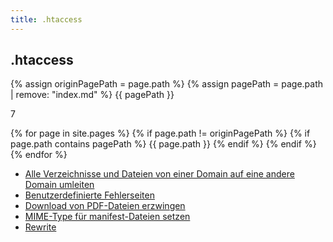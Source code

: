 ```yaml
---
title: .htaccess
---
```


## .htaccess

{% assign originPagePath = page.path %}
{% assign pagePath = page.path | remove: "index.md" %}
{{ pagePath }}

7

{% for page in site.pages %}
  {% if page.path != originPagePath %}
    {% if page.path contains pagePath %}
      {{ page.path }}
    {% endif %}
  {% endif %}
{% endfor %}

- [Alle Verzeichnisse und Dateien von einer Domain auf eine andere Domain umleiten](alle-verzeichnisse-und-dateien-von-einer-domain-auf-eine-andere-domain-umleiten)
- [Benutzerdefinierte Fehlerseiten](benutzerdefinierte-fehlerseiten)
- [Download von PDF-Dateien erzwingen](download-von-pdf-dateien-erzwingen)
- [MIME-Type für manifest-Dateien setzen](mime-type-fuer-manifest-dateien-setzen)
- [Rewrite](rewrite)
